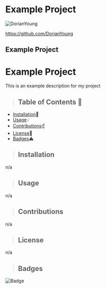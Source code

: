 # Example Project





![DorianYoung](https://avatars1.githubusercontent.com/u/58402970?v=4)

https://github.com/DorianYoung
    
<h2>Example Project</h2>
    
# Example Project
This is an example description for my project
    
    
>  ## **Table of Contents** :notebook:
    
    
* [Installation](#Installation):wrench:
* [Usage](#Usage):bulb:
* [Contributions](#Contributions):point_up:
* [License](#License):lock_with_ink_pen:
* [Badges](#Badges):warning:
    
    
    
> ## Installation
    
n/a
    
    
> ## Usage
    
n/a
    
    
> ## Contributions
    
n/a
    
    

> ## License
    
n/a
    
    
    
> ## Badges
    
![Badge](https://img.shields.io/badge/Badge-100%25-green)
    
